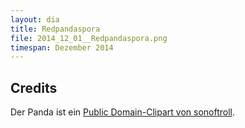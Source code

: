 ```yaml
---
layout: dia
title: Redpandaspora
file: 2014_12_01__Redpandaspora.png
timespan: Dezember 2014
---
```


## Credits

Der Panda ist ein [Public Domain-Clipart von sonoftroll](https://web.archive.org/web/20200229225004/https://openclipart.org/detail/201551/red-panda-by-sonoftroll-201551).
